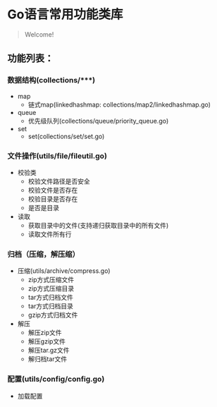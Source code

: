 # Go语言常用功能类库
> Welcome!

## 功能列表：

### 数据结构(collections/***)
+ map
    + 链式map(linkedhashmap: collections/map2/linkedhashmap.go)
+ queue
    + 优先级队列(collections/queue/priority_queue.go)
+ set
    + set(collections/set/set.go)

### 文件操作(utils/file/fileutil.go)
+ 校验类
    + 校验文件路径是否安全
    + 校验文件是否存在
    + 校验目录是否存在
    + 是否是目录
+ 读取
    + 获取目录中的文件(支持递归获取目录中的所有文件)
    + 读取文件所有行

### 归档（压缩，解压缩）
+ 压缩(utils/archive/compress.go)
    + zip方式压缩文件
    + zip方式压缩目录
    + tar方式归档文件
    + tar方式归档目录
    + gzip方式归档文件
+ 解压
    + 解压zip文件
    + 解压gzip文件
    + 解压tar.gz文件
    + 解归档tar文件

### 配置(utils/config/config.go)
+ 加载配置